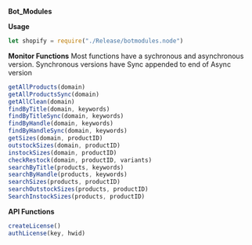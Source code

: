 __**Bot_Modules**__

__Usage__
```js
let shopify = require("./Release/botmodules.node")
```
__Monitor Functions__
Most functions have a sychronous and asynchronous version.
Synchronous versions have Sync appended to end of Async version
```js
getAllProducts(domain)
getAllProductsSync(domain)
getAllClean(domain)
findByTitle(domain, keywords)
findByTitleSync(domain, keywords)
findByHandle(domain, keywords)
findByHandleSync(domain, keywords)
getSizes(domain, productID)
outstockSizes(domain, productID)
instockSizes(domain, productID)
checkRestock(domain, productID, variants)
searchByTitle(products, keywords)
searchByHandle(products, keywords)
searchSizes(products, productID)
searchOutstockSizes(products, productID)
SearchInstockSizes(products, productID)
```

__API Functions__
```js
createLicense()
authLicense(key, hwid)
```